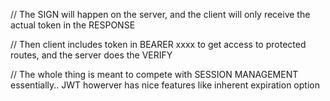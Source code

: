 // The SIGN will happen on the server, and the client will only receive the actual token in the RESPONSE

// Then client includes token in BEARER xxxx to get access to protected routes, and the server does the VERIFY

// The whole thing is meant to compete with SESSION MANAGEMENT essentially.. JWT howerver has nice features like inherent expiration option